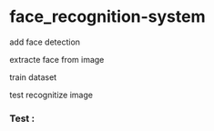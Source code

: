 # face_recognition-system
<p>add face detection</p>
<p>extracte face from image</p>
<p>train dataset</p>
<p>test recognitize image</p>

<h3>Test : </h3>

